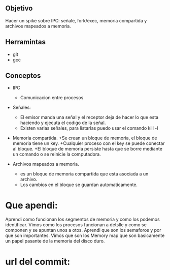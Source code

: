 ## Objetivo
Hacer un spike sobre IPC: señale, fork/exec, memoria compartida y archivos mapeados a memoria.

## Herramintas
+ git
+ gcc

## Conceptos 

+ IPC 
  + Comunicacion entre procesos
+ Señales:
  + El emisor manda una señal y el receptor deja de hacer lo que esta haciendo y ejecuta el codigo de la señal.
  + Existen varias señales, para listarlas puedo usar el comando kill -l
  
+ Memoria compartida.
  +Se crean un bloque de memoria, el bloque de memoria tiene un key.
  +Cualquier proceso con el key se puede conectar al bloque.
  +El bloque de memoria persiste hasta que se borre mediante un comando o se reinicie la computadora.
  
+ Archivos mapeados a memoria. 
  + es un bloque de memoria compartida que esta asociada a un archivo.
  + Los cambios en el bloque se guardan automaticamente.

# Que apendi:
 Aprendi como funcionan los segmentos de memoria y como los podemos identificar. Vimos como los procesos funcionan a detslle y como se componen y se apuntan unos a otos.
 Aprendi que son los semaforos y por que son importantes. Vimos que son los Memory map que son basicamente un papel pasante de la memoria del disco duro.

# url del commit:
